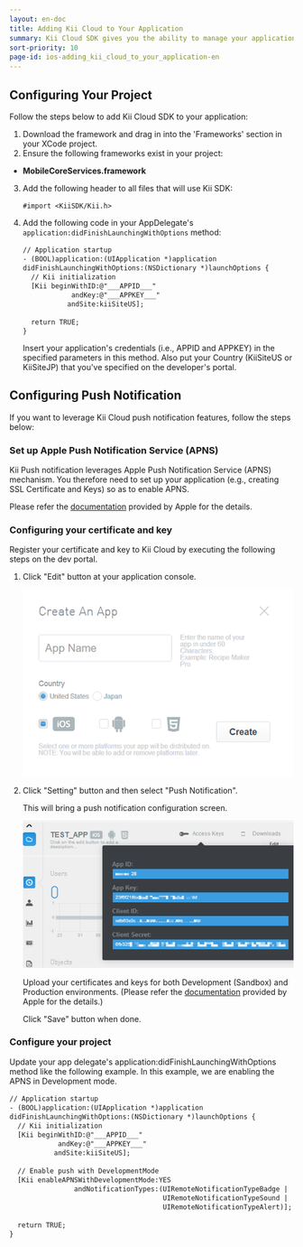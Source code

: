```yaml
---
layout: en-doc
title: Adding Kii Cloud to Your Application
summary: Kii Cloud SDK gives you the ability to manage your application users and data with only a few lines of client code.
sort-priority: 10
page-id: ios-adding_kii_cloud_to_your_application-en
---
```

## Configuring Your Project

Follow the steps below to add Kii Cloud SDK to your application:

1. Download the framework and drag in into the 'Frameworks' section in your XCode project.
2. Ensure the following frameworks exist in your project:
  * **MobileCoreServices.framework**
3. Add the following header to all files that will use Kii SDK:

    ```objc
    #import <KiiSDK/Kii.h>
    ```

4. Add the following code in your AppDelegate's `application:didFinishLaunchingWithOptions` method:

    ```objc
    // Application startup
    - (BOOL)application:(UIApplication *)application didFinishLaunchingWithOptions:(NSDictionary *)launchOptions {
      // Kii initialization
      [Kii beginWithID:@"___APPID___" 
                andKey:@"___APPKEY___" 
               andSite:kiiSiteUS];

      return TRUE;
    }
    ```

    Insert your application's credentials (i.e., APPID and APPKEY) in the specified parameters in this method.  Also put your Country (KiiSiteUS or KiiSiteJP) that you've specified on the developer's portal.

## Configuring Push Notification

If you want to leverage Kii Cloud push notification features, follow the steps below:

### Set up Apple Push Notification Service (APNS)

Kii Push notification leverages Apple Push Notification Service (APNS) mechanism.  You therefore need to set up your application (e.g., creating SSL Certificate and Keys) so as to enable APNS.

Please refer the [documentation](http://developer.apple.com/library/ios/#documentation/NetworkingInternet/Conceptual/RemoteNotificationsPG/Introduction/Introduction.html#//apple_ref/doc/uid/TP40008194-CH1-SW1) provided by Apple for the details.

### Configuring your certificate and key

Register your certificate and key to Kii Cloud by executing the following steps on the dev portal.

1.  Click "Edit" button at your application console.

    ![](01.png)

2.  Click "Setting" button and then select "Push Notification".

    This will bring a push notification configuration screen.  

    ![](02.png)

    Upload your certificates and keys for both Development (Sandbox) and Production environments.  (Please refer the [documentation](http://developer.apple.com/library/ios/#documentation/NetworkingInternet/Conceptual/RemoteNotificationsPG/ProvisioningDevelopment/ProvisioningDevelopment.html#//apple_ref/doc/uid/TP40008194-CH104-SW1) provided by Apple for the details.)

    Click "Save" button when done.

### Configure your project

Update your app delegate's application:didFinishLaunchingWithOptions method like the following example.  In this example, we are enabling the APNS in Development mode.

```objc
// Application startup
- (BOOL)application:(UIApplication *)application didFinishLaunchingWithOptions:(NSDictionary *)launchOptions {
  // Kii initialization
  [Kii beginWithID:@"___APPID___" 
            andKey:@"___APPKEY___" 
           andSite:kiiSiteUS];

  // Enable push with DevelopmentMode
  [Kii enableAPNSWithDevelopmentMode:YES 
                andNotificationTypes:(UIRemoteNotificationTypeBadge |
                                      UIRemoteNotificationTypeSound |
                                      UIRemoteNotificationTypeAlert)];

  return TRUE;
}
```
